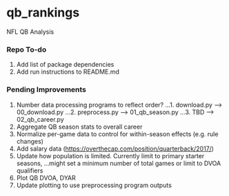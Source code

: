 # qb_rankings
NFL QB Analysis

### Repo To-do
1. Add list of package dependencies
2. Add run instructions to README.md

### Pending Improvements
1. Number data processing programs to reflect order?
...1. download.py --> 00_download.py
...2. preprocess.py --> 01_qb_season.py
...3. TBD --> 02_qb_career.py
2. Aggregate QB season stats to overall career
3. Normalize per-game data to control for within-season effects (e.g. rule changes)
4. Add salary data (https://overthecap.com/position/quarterback/2017/)
5. Update how population is limited. Currently limit to primary starter seasons,
...might set a minimum number of total games or limit to DVOA qualifiers
6. Plot QB DVOA, DYAR 
7. Update plotting to use preprocessing program outputs

